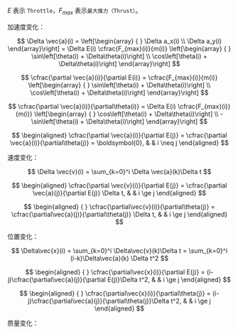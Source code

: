 $E$ 表示 `Throttle`，$F_{max}$ 表示`最大推力（Thrust）`。

加速度变化：

$$
\Delta \vec{a}(i) = \left[\begin{array} { }
    \Delta a_x(i) \\
    \Delta a_y(i)
\end{array}\right] = \Delta E(i) \cfrac{F_{max}(i)}{m(i)} \left[\begin{array} { }
    \sin\left[\theta(i) + \Delta\theta(i)\right] \\
    \cos\left[\theta(i) + \Delta\theta(i)\right]
\end{array}\right]
$$

$$
\cfrac{\partial \vec{a}(i)}{\partial E(i)} = \cfrac{F_{max}(i)}{m(i)} \left[\begin{array} { }
    \sin\left[\theta(i) + \Delta\theta(i)\right] \\
    \cos\left[\theta(i) + \Delta\theta(i)\right]
\end{array}\right]
$$

$$
\cfrac{\partial \vec{a}(i)}{\partial\theta(i)} = \Delta E(i) \cfrac{F_{max}(i)}{m(i)} \left[\begin{array} { }
    \cos\left[\theta(i) + \Delta\theta(i)\right] \\
    -\sin\left[\theta(i) + \Delta\theta(i)\right]
\end{array}\right]
$$

$$
\begin{aligned}
    \cfrac{\partial \vec{a}(i)}{\partial E(j)} = \cfrac{\partial \vec{a}(i)}{\partial\theta(j)} = \boldsymbol{0}, & & i \neq j
\end{aligned}
$$

速度变化：

$$
\Delta \vec{v}(i) = \sum_{k=0}^i \Delta \vec{a}(k)\Delta t
$$

$$
\begin{aligned}
    \cfrac{\partial \vec{v}(i)}{\partial E(j)} = \cfrac{\partial \vec{a}(j)}{\partial E(j)} \Delta t, & & i \ge j
\end{aligned}
$$

$$
\begin{aligned} { }
    \cfrac{\partial\vec{v}(i)}{\partial\theta(j)} = \cfrac{\partial\vec{a}(j)}{\partial\theta(j)} \Delta t, & & i \ge j
\end{aligned}
$$

位置变化：

$$
\Delta\vec{x}(i) = \sum_{k=0}^i \Delta\vec{v}(k)\Delta t = \sum_{k=0}^i (i-k)\Delta\vec{a}(k) \Delta t^2
$$

$$
\begin{aligned} { }
    \cfrac{\partial\vec{x}(i)}{\partial E(j)} = (i-j)\cfrac{\partial\vec{a}(j)}{\partial E(j)}\Delta t^2, & & i \ge j
\end{aligned}
$$

$$
\begin{aligned} { }
    \cfrac{\partial\vec{x}(i)}{\partial\theta(j)} = (i-j)\cfrac{\partial\vec{a}(j)}{\partial\theta(j)}\Delta t^2, & & i \ge j
\end{aligned}
$$

质量变化：
